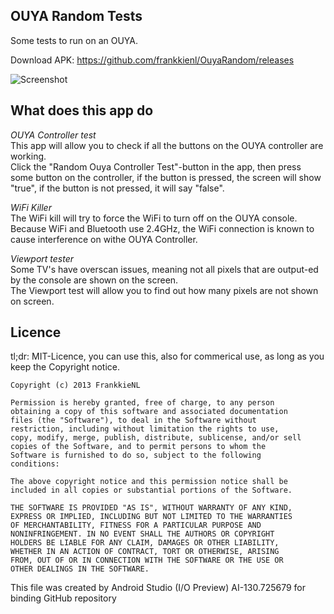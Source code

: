 OUYA Random Tests
-----------------

Some tests to run on an OUYA.

Download APK: https://github.com/frankkienl/OuyaRandom/releases

![Screenshot](https://raw.github.com/frankkienl/OuyaRandom/master/screenshots/ouya_controller_test.png "Screenshot")

What does this app do
---------------------  
*OUYA Controller test*   
This app will allow you to check if all the buttons on the OUYA controller are working.  
Click the "Random Ouya Controller Test"-button in the app, then press some button on the controller,
if the button is pressed, the screen will show "true", if the button is not pressed, it will say "false".  

*WiFi Killer*  
The WiFi kill will try to force the WiFi to turn off on the OUYA console. Because WiFi and Bluetooth use 2.4GHz, the WiFi connection is known to cause interference on withe OUYA Controller.  

*Viewport tester*  
Some TV's have overscan issues, meaning not all pixels that are output-ed by the console are shown on the screen.  
The Viewport test will allow you to find out how many pixels are not shown on screen. 

Licence
-------

tl;dr: MIT-Licence, you can use this, also for commerical use, as long as you keep the Copyright notice.

    Copyright (c) 2013 FrankkieNL

    Permission is hereby granted, free of charge, to any person
    obtaining a copy of this software and associated documentation
    files (the "Software"), to deal in the Software without
    restriction, including without limitation the rights to use,
    copy, modify, merge, publish, distribute, sublicense, and/or sell
    copies of the Software, and to permit persons to whom the
    Software is furnished to do so, subject to the following
    conditions:

    The above copyright notice and this permission notice shall be
    included in all copies or substantial portions of the Software.

    THE SOFTWARE IS PROVIDED "AS IS", WITHOUT WARRANTY OF ANY KIND,
    EXPRESS OR IMPLIED, INCLUDING BUT NOT LIMITED TO THE WARRANTIES
    OF MERCHANTABILITY, FITNESS FOR A PARTICULAR PURPOSE AND
    NONINFRINGEMENT. IN NO EVENT SHALL THE AUTHORS OR COPYRIGHT
    HOLDERS BE LIABLE FOR ANY CLAIM, DAMAGES OR OTHER LIABILITY,
    WHETHER IN AN ACTION OF CONTRACT, TORT OR OTHERWISE, ARISING
    FROM, OUT OF OR IN CONNECTION WITH THE SOFTWARE OR THE USE OR
    OTHER DEALINGS IN THE SOFTWARE.


This file was created by Android Studio (I/O Preview) AI-130.725679 for binding GitHub repository
